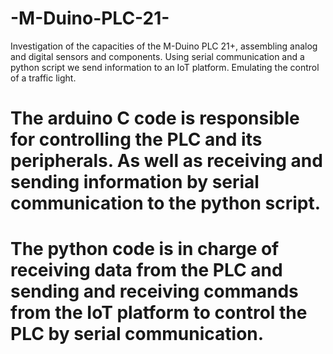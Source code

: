 # -M-Duino-PLC-21-
Investigation of the capacities of the M-Duino PLC 21+, assembling analog and digital sensors and components. Using serial communication and a python script we send information to an IoT platform. Emulating the control of a traffic light.


# The arduino C code is responsible for controlling the PLC and its peripherals. As well as receiving and sending information by serial communication to the python script.

# The python code is in charge of receiving data from the PLC and sending and receiving commands from the IoT platform to control the PLC by serial communication.
